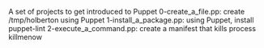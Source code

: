 A set of projects to get introduced to Puppet
0-create_a_file.pp: create /tmp/holberton using Puppet
1-install_a_package.pp: using Puppet, install puppet-lint
2-execute_a_command.pp: create a manifest that kills process killmenow
